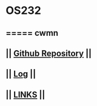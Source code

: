 # OS232
=====
cwmn
-
|| [Github Repository](https://github.com/caturwmn/os232) ||
-
|| [Log](TXT/mylog.txt) ||
-
|| [LINKS](links.md) ||
-
